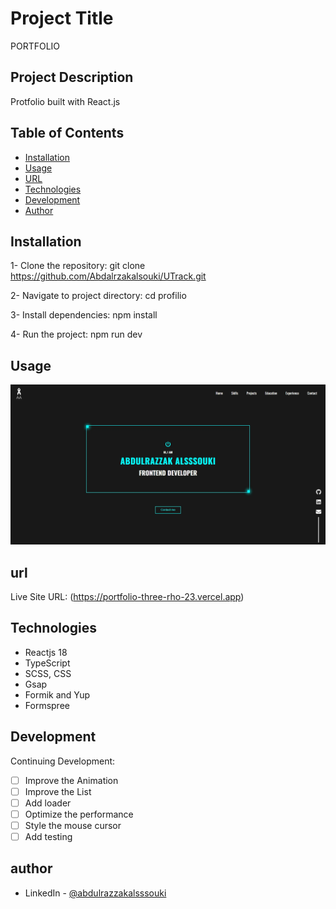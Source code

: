 # Project Title

PORTFOLIO

## Project Description

Protfolio built with React.js

## Table of Contents

- [Installation](#installation)
- [Usage](#usage)
- [URL](#url)
- [Technologies](#technologies)
- [Development](#development)
- [Author](#author)

## Installation

1- Clone the repository:
git clone https://github.com/Abdalrzakalsouki/UTrack.git

2- Navigate to project directory:
cd profilio

3- Install dependencies:
npm install

4- Run the project:
npm run dev

## Usage

![Protfolio](./public/Abdulrazzak%20Alsssouki%20-%20portfolio.webp)

## url

Live Site URL: (https://portfolio-three-rho-23.vercel.app)

## Technologies

- Reactjs 18
- TypeScript
- SCSS, CSS
- Gsap
- Formik and Yup
- Formspree

## Development

Continuing Development:

- [ ] Improve the Animation
- [ ] Improve the List
- [ ] Add loader
- [ ] Optimize the performance
- [ ] Style the mouse cursor
- [ ] Add testing

## author

- LinkedIn - [@abdulrazzakalsssouki](https://www.linkedin.com/in/abdulrazzakalsssouki)
